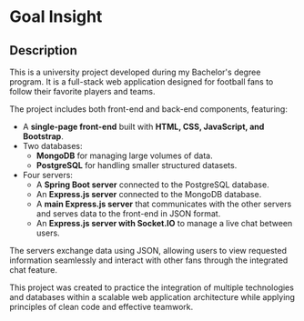 # Goal Insight
## Description

This is a university project developed during my Bachelor's degree program. It is a full-stack web application designed for football fans to follow their favorite players and teams.

The project includes both front-end and back-end components, featuring:

- A **single-page front-end** built with **HTML, CSS, JavaScript, and Bootstrap**.
- Two databases:
  - **MongoDB** for managing large volumes of data.
  - **PostgreSQL** for handling smaller structured datasets.
- Four servers:
  - A **Spring Boot server** connected to the PostgreSQL database.
  - An **Express.js server** connected to the MongoDB database.
  - A **main Express.js server** that communicates with the other servers and serves data to the front-end in JSON format.
  - An **Express.js server with Socket.IO** to manage a live chat between users.

The servers exchange data using JSON, allowing users to view requested information seamlessly and interact with other fans through the integrated chat feature.

This project was created to practice the integration of multiple technologies and databases within a scalable web application architecture while applying principles of clean code and effective teamwork.

